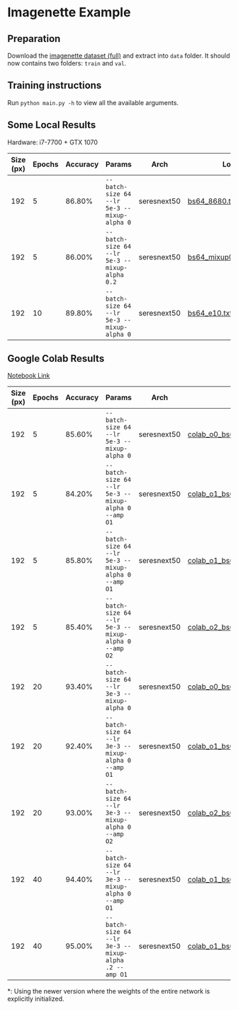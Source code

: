 # Imagenette Example

## Preparation

Download the [imagenette dataset (full)](https://s3.amazonaws.com/fast-ai-imageclas/imagenette.tgz) and extract into `data` folder. It should now contains two folders: `train` and `val`.

## Training instructions

Run `python main.py -h` to view all the available arguments.

## Some Local Results

Hardware: i7-7700 + GTX 1070

| Size (px) | Epochs | Accuracy | Params | Arch | Log |
|--|--|--|--|--|--|
| 192 | 5 | 86.80% | `--batch-size 64 --lr 5e-3 --mixup-alpha 0` | seresnext50 | [bs64_8680.txt](logs/bs64_8680.txt) |
| 192 | 5 | 86.00% | `--batch-size 64 --lr 5e-3 --mixup-alpha 0.2` | seresnext50| [bs64_mixup02_8600.txt](logs/bs64_mixup02_8600.txt) |
| 192 | 10 | 89.80% | `--batch-size 64 --lr 5e-3 --mixup-alpha 0` | seresnext50| [bs64_e10.txt](logs/bs64_e10.txt) |

## Google Colab Results

[Notebook Link](https://colab.research.google.com/drive/1NppuVSUvNYIEfL7j3DEOKemhrdZFFPDg)

| Size (px) | Epochs | Accuracy | Params | Arch | Log | Amp | Time |
|--|--|--|--|--|--|--|--|
| 192 | 5 | 85.60% | `--batch-size 64 --lr 5e-3 --mixup-alpha 0` | seresnext50 | [colab_o0_bs64_e5.txt](logs/colab_o0_bs64_e5.txt) | | 13min 18s |
| 192 | 5 | 84.20% | `--batch-size 64 --lr 5e-3 --mixup-alpha 0 --amp O1` | seresnext50 | [colab_o1_bs64_e5.txt](logs/colab_o1_bs64_e5.txt) | O1 | 9min 59s |
| 192 | 5 | 85.80% | `--batch-size 64 --lr 5e-3 --mixup-alpha 0 --amp O1` | seresnext50 | [colab_o1_bs64_e5_2.txt](logs/colab_o1_bs64_e5_2.txt)* | O1 | 9min 47s |
| 192 | 5 | 85.40% | `--batch-size 64 --lr 5e-3 --mixup-alpha 0 --amp O2` | seresnext50 | [colab_o2_bs64_e5.txt](logs/colab_o2_bs64_e5.txt)* | O2 | 9min 35s |
| 192 | 20 | 93.40% | `--batch-size 64 --lr 3e-3 --mixup-alpha 0` | seresnext50 | [colab_o0_bs64_e20.txt](logs/colab_o0_bs64_e20.txt) | | 52min 50s |
| 192 | 20 | 92.40% | `--batch-size 64 --lr 3e-3 --mixup-alpha 0 --amp O1` | seresnext50 | [colab_o1_bs64_e20.txt](logs/colab_o1_bs64_e20.txt) | O1 | 39min 31s |
| 192 | 20 | 93.00% | `--batch-size 64 --lr 3e-3 --mixup-alpha 0 --amp O2` | seresnext50 | [colab_o2_bs64_e20.txt](logs/colab_o2_bs64_e20.txt)* | O2 | 38min 1s |
| 192 | 40 | 94.40% | `--batch-size 64 --lr 3e-3 --mixup-alpha 0 --amp O1` | seresnext50 | [colab_o1_bs64_e40.txt](logs/colab_o1_bs64_e40.txt)* | O1 | 1h 16min 12s |
| 192 | 40 | 95.00% | `--batch-size 64 --lr 3e-3 --mixup-alpha .2 --amp O1` | seresnext50 | [colab_o1_bs64_e40_m20.txt](logs/colab_o1_bs64_e40_m20.txt)* | O1 | 1h 18min 3s |
*: Using the newer version where the weights of the entire network is explicitly initialized.
